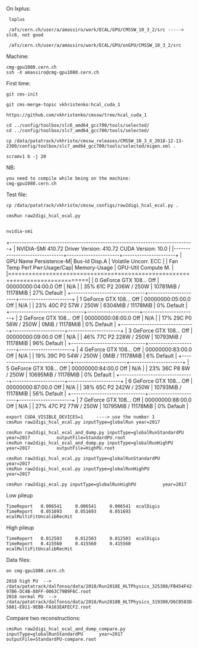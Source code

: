 On lxplus:

     lxplus

     /afs/cern.ch/user/a/amassiro/work/ECAL/GPU/CMSSW_10_3_2/src -----> slc6, not good

     /afs/cern.ch/user/a/amassiro/work/ECAL/GPU/onGPU/CMSSW_10_3_2/src

Machine:

    cmg-gpu1080.cern.ch
    ssh -X amassiro@cmg-gpu1080.cern.ch
     
First time:

    git cms-init

    git cms-merge-topic vkhristenko:hcal_cuda_1

    https://github.com/vkhristenko/cmssw/tree/hcal_cuda_1

    cd ../config/toolbox/slc6_amd64_gcc700/tools/selected/
    cd ../config/toolbox/slc7_amd64_gcc700/tools/selected/
    
    cp /data/patatrack/vkhriste/cmssw_releases/CMSSW_10_3_X_2018-12-13-2300/config/toolbox/slc7_amd64_gcc700/tools/selected/eigen.xml .
    
    scramv1 b -j 20
    
NB:

    you need to compile while being on the machine: 
    cmg-gpu1080.cern.ch
    
    
Test file:

    cp /data/patatrack/vkhriste/cmssw_configs/raw2digi_hcal_ecal.py .
    
    cmsRun raw2digi_hcal_ecal.py
    
    
    nvidia-smi
    
 +-----------------------------------------------------------------------------+
| NVIDIA-SMI 410.72       Driver Version: 410.72       CUDA Version: 10.0     |
|-------------------------------+----------------------+----------------------+
| GPU  Name        Persistence-M| Bus-Id        Disp.A | Volatile Uncorr. ECC |
| Fan  Temp  Perf  Pwr:Usage/Cap|         Memory-Usage | GPU-Util  Compute M. |
|===============================+======================+======================|
|   0  GeForce GTX 108...  Off  | 00000000:04:00.0 Off |                  N/A |
| 35%   61C    P2   206W / 250W |  10781MiB / 11178MiB |     27%      Default |
+-------------------------------+----------------------+----------------------+
|   1  GeForce GTX 108...  Off  | 00000000:05:00.0 Off |                  N/A |
| 23%   40C    P2    57W / 250W |   6304MiB / 11178MiB |      0%      Default |
+-------------------------------+----------------------+----------------------+
|   2  GeForce GTX 108...  Off  | 00000000:08:00.0 Off |                  N/A |
| 17%   29C    P0    56W / 250W |      0MiB / 11178MiB |      0%      Default |
+-------------------------------+----------------------+----------------------+
|   3  GeForce GTX 108...  Off  | 00000000:09:00.0 Off |                  N/A |
| 46%   77C    P2   228W / 250W |  10793MiB / 11178MiB |     96%      Default |
+-------------------------------+----------------------+----------------------+
|   4  GeForce GTX 108...  Off  | 00000000:83:00.0 Off |                  N/A |
| 19%   39C    P0    54W / 250W |      0MiB / 11178MiB |      6%      Default |
+-------------------------------+----------------------+----------------------+
|   5  GeForce GTX 108...  Off  | 00000000:84:00.0 Off |                  N/A |
| 23%   36C    P8     8W / 250W |  10695MiB / 11178MiB |      0%      Default |
+-------------------------------+----------------------+----------------------+
|   6  GeForce GTX 108...  Off  | 00000000:87:00.0 Off |                  N/A |
| 38%   65C    P2   242W / 250W |  10793MiB / 11178MiB |     56%      Default |
+-------------------------------+----------------------+----------------------+
|   7  GeForce GTX 108...  Off  | 00000000:88:00.0 Off |                  N/A |
| 27%   47C    P2    77W / 250W |  10795MiB / 11178MiB |      0%      Default |

    
     
    export CUDA_VISIBLE_DEVICES=1     ----> use the number 1
    cmsRun raw2digi_hcal_ecal.py inputType=globalRun year=2017

    cmsRun raw2digi_hcal_ecal_and_dump.py inputType=globalRunStandardPU      year=2017          outputFile=StandardPU.root
    cmsRun raw2digi_hcal_ecal_and_dump.py inputType=globalRunHighPU          year=2017          outputFile=HighPU.root
    
    cmsRun raw2digi_hcal_ecal.py inputType=globalRunStandardPU      year=2017      
    cmsRun raw2digi_hcal_ecal.py inputType=globalRunHighPU          year=2017      

    cmsRun raw2digi_ecal.py inputType=globalRunHighPU          year=2017      

    
Low pileup

    TimeReport   0.006541     0.006541     0.006541  ecalDigis
    TimeReport   0.051693     0.051693     0.051693  ecalMultiFitUncalibRecHit
    
    
High pileup

    TimeReport   0.012503     0.012503     0.012503  ecalDigis
    TimeReport   0.415560     0.415560     0.415560  ecalMultiFitUncalibRecHit

    
    
Data files:

    on cmg-gpu1080.cern.ch
    
    2018 high PU  --> /data/patatrack/dalfonso/data/2018/Run2018E_HLTPhysics_325308/FB454F42-97B6-DC4B-88FF-0063C79B9F6C.root
    2018 normal PU  --> /data/patatrack/dalfonso/data/2018/Run2018B_HLTPhysics_319300/D6C0583D-5881-E811-9EB8-FA163EAFECF2.root
    

Compare two reconstructions:

    cmsRun raw2digi_hcal_ecal_and_dump_compare.py inputType=globalRunStandardPU      year=2017          outputFile=StandardPU-compare.root


    
    